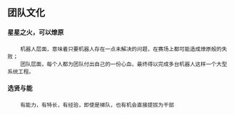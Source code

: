 ## 团队文化

#### <font style='STXINKA'>星星之火，可以燎原</font>

		机器人层面，意味着只要机器人存在一点未解决的问题，在赛场上都可能造成燎原般的失败；
		团队层面，每个人都为团队付出自己的一份心血，最终得以完成多台机器人这样一个大型系统工程。

#### 选贤与能

		有能力，有特长，有经验，即使是梯队，也有机会直接提拔为干部

